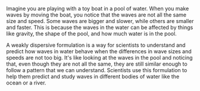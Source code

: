 Imagine  you are playing with a toy boat in a pool of water. When you make waves  by moving the boat, you notice that the waves are not all the same size and speed. Some waves are bigger and slower, while others are smaller and faster. This is because the waves in the water can be affected by things like gravity, the shape of the pool, and how much water is in the pool.

A weakly dispersive formulation is a way for scientists to understand and predict how waves in water behave when the differences in wave sizes and speeds  are not too big. It's like looking at the waves in the pool and noticing that, even though they are not all the same, they are still similar enough to follow a pattern that we can understand. Scientists use this formulation to help them predict and study waves in different bodies of water like the ocean or a river.